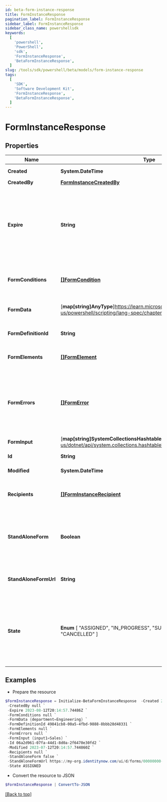 ```yaml
---
id: beta-form-instance-response
title: FormInstanceResponse
pagination_label: FormInstanceResponse
sidebar_label: FormInstanceResponse
sidebar_class_name: powershellsdk
keywords:
  [
    'powershell',
    'PowerShell',
    'sdk',
    'FormInstanceResponse',
    'BetaFormInstanceResponse',
  ]
slug: /tools/sdk/powershell/beta/models/form-instance-response
tags:
  [
    'SDK',
    'Software Development Kit',
    'FormInstanceResponse',
    'BetaFormInstanceResponse',
  ]
---
```


# FormInstanceResponse

## Properties

| Name | Type | Description | Notes |
| --- | --- | --- | --- |
| **Created** | **System.DateTime** | Created is the date the form instance was assigned | [optional] |
| **CreatedBy** | [**FormInstanceCreatedBy**](form-instance-created-by) |  | [optional] |
| **Expire** | **String** | Expire is the maximum amount of time that a form can be in progress. After this time is reached then the form will be moved to a CANCELED state automatically. The user will no longer be able to complete the submission. When a form instance is expires an audit log will be generated for that record | [optional] |
| **FormConditions** | [**[]FormCondition**](form-condition) | FormConditions is the conditional logic that modify the form dynamically modify the form as the recipient is interacting out the form | [optional] |
| **FormData** | [**map[string]AnyType**]https://learn.microsoft.com/en-us/powershell/scripting/lang-spec/chapter-04?view=powershell-7.4 | FormData is the data provided by the form on submit. The data is in a key -> value map | [optional] |
| **FormDefinitionId** | **String** | FormDefinitionID is the id of the form definition that created this form | [optional] |
| **FormElements** | [**[]FormElement**](form-element) | FormElements is the configuration of the form, this would be a repeat of the fields from the form-config | [optional] |
| **FormErrors** | [**[]FormError**](form-error) | FormErrors is an array of form validation errors from the last time the form instance was transitioned to the SUBMITTED state. If the form instance had validation errors then it would be moved to the IN PROGRESS state where the client can retrieve these errors | [optional] |
| **FormInput** | [**map[string]SystemCollectionsHashtable**]https://learn.microsoft.com/en-us/dotnet/api/system.collections.hashtable?view=net-9.0 | FormInput is an object of form input labels to value | [optional] |
| **Id** | **String** | Unique guid identifying this form instance | [optional] |
| **Modified** | **System.DateTime** | Modified is the last date the form instance was modified | [optional] |
| **Recipients** | [**[]FormInstanceRecipient**](form-instance-recipient) | Recipients references to the recipient of a form. The recipients are those who are responsible for filling out a form and completing it | [optional] |
| **StandAloneForm** | **Boolean** | StandAloneForm is a boolean flag to indicate if this form should be available for users to complete via the standalone form UI or should this only be available to be completed by as an embedded form | [optional] [default to $false] |
| **StandAloneFormUrl** | **String** | StandAloneFormURL is the URL where this form may be completed by the designated recipients using the standalone form UI | [optional] |
| **State** | **Enum** [ "ASSIGNED", "IN_PROGRESS", "SUBMITTED", "COMPLETED", "CANCELLED" ] | State the state of the form instance ASSIGNED FormInstanceStateAssigned IN_PROGRESS FormInstanceStateInProgress SUBMITTED FormInstanceStateSubmitted COMPLETED FormInstanceStateCompleted CANCELLED FormInstanceStateCancelled | [optional] |

## Examples

- Prepare the resource

```powershell
$FormInstanceResponse = Initialize-BetaFormInstanceResponse  -Created 2023-07-12T20:14:57.744860Z `
 -CreatedBy null `
 -Expire 2023-08-12T20:14:57.74486Z `
 -FormConditions null `
 -FormData {department=Engineering} `
 -FormDefinitionId 49841cb8-00a5-4fbd-9888-8bbb28d48331 `
 -FormElements null `
 -FormErrors null `
 -FormInput {input1=Sales} `
 -Id 06a2d961-07fa-44d1-8d0a-2f6470e30fd2 `
 -Modified 2023-07-12T20:14:57.744860Z `
 -Recipients null `
 -StandAloneForm false `
 -StandAloneFormUrl https://my-org.identitynow.com/ui/d/forms/00000000-0000-0000-0000-000000000000 `
 -State ASSIGNED
```

- Convert the resource to JSON

```powershell
$FormInstanceResponse | ConvertTo-JSON
```

[[Back to top]](#)
